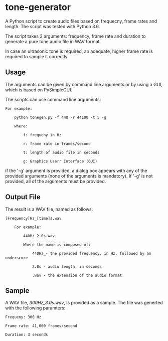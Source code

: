 # tone-generator
A Python script to create audio files based on frequecny, frame rates and length.
The script was tested with Python 3.6.

The script takes 3 arguments: frequency, frame rate and duration to generate a pure tone audio file in WAV format.

In case an ultrasonic tone is required, an adequate, higher frame rate is required to sample it correctly.

## Usage
The arguments can be given by command line arguments or by using a GUI, which is based on PySimpleGUI.

The scripts can use command line arguments:

    For example:

        python tonegen.py -f 440 -r 44100 -t 5 -g
  
        where:
  
            f: frequeny in Hz
    
            r: frame rate in frames/second
    
            t: length of audio file in seconds
    
            g: Graphics Userr Interface (GUI)
    
    
if the '-g' argument is provided, a dialog box appears with any of the provided arguments (none of the arguments is mandatory). If '-g' is not provided, all of the arguments must be provided.

## Output File
The result is a WAV file, named as follows:

    [Frequency]Hz_[time]s.wav
 
        For example:

            440Hz_2.0s.wav
  
            Where the name is composed of:
  
                440Hz_- the provided frequency, in Hz, followed by an underscore
    
                2.0s - audio length, in seconds
    
                .wav - the extension of the audio format

## Sample
A WAV file, *300Hz_3.0s.wav*, is provided as a sample. The file was generted with the following paramters:

    Frequeny: 300 Hz
    
    Frame rate: 41,000 frames/second
    
    Duration: 3 seconds
    
   

